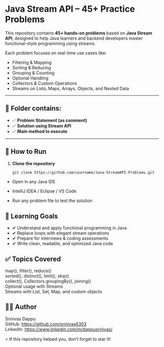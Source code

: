 # Java Stream API – 45+ Practice Problems

This repository contains **45+ hands-on problems** based on **Java Stream API**, designed to help Java learners and backend developers master functional-style programming using streams.

Each problem focuses on real-time use cases like:

- Filtering & Mapping
- Sorting & Reducing
- Grouping & Counting
- Optional Handling
- Collectors & Custom Operations
- Streams on Lists, Maps, Arrays, Objects, and Nested Data

---

## 📂 Folder contains:
- ✅ **Problem Statement (as comment)**
- ✅ **Solution using Stream API**
- ✅ **Main method to execute**

---

## 🚀 How to Run
1. **Clone the repository**
   ```bash
   git clone https://github.com/username/Java-StreamAPI-Problems.git
- Open in any Java IDE
- IntelliJ IDEA / Eclipse / VS Code

- Run any problem file to test the solution

## 🎯 Learning Goals
- ✔ Understand and apply functional programming in Java
- ✔ Replace loops with elegant stream operations
- ✔ Prepare for interviews & coding assessments
- ✔ Write clean, readable, and optimized Java code

## ✅ Topics Covered
map(), filter(), reduce()<br />
sorted(), distinct(), limit(), skip()<br />
collect(), Collectors.groupingBy(), joining()<br />
Optional<T> usage with Streams<br />
Streams with List, Set, Map, and custom objects<br />

## 👨‍💻 Author
Srinivas Dappu<br />
GitHub: https://github.com/srinivas6303<br />
LinkedIn: https://www.linkedin.com/in/dappusrinivas/<br />

⭐ If this repository helped you, don’t forget to star it!
